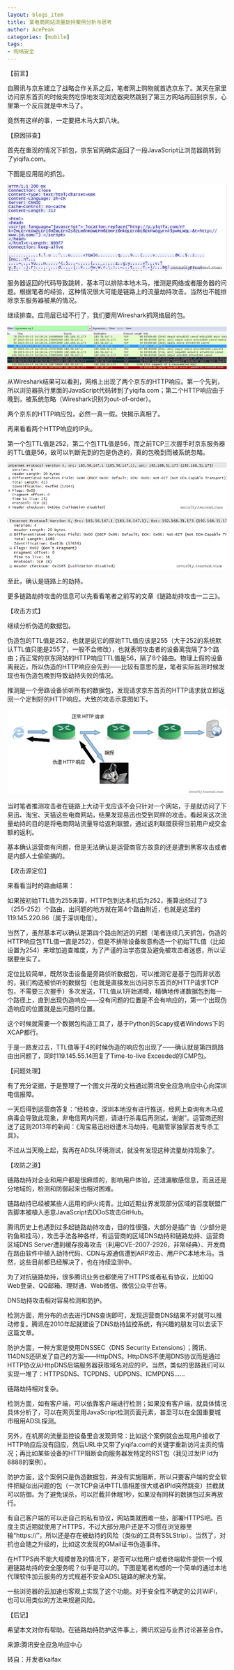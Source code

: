 ```yaml
---
layout: blogs_item
title: 某电商网站流量劫持案例分析与思考
author: AcePeak
categories: [mobile]
tags: 
- 网络安全
---
```



【前言】


自腾讯与京东建立了战略合作关系之后，笔者网上购物就首选京东了。某天在家里访问京东首页的时候突然吃惊地发现浏览器突然跳到了第三方网站再回到京东，心里第一个反应就是中木马了。


竟然有这样的事，一定要把木马大卸八块。


【原因排查】


首先在重现的情况下抓包，京东官网确实返回了一段JavaScript让浏览器跳转到了yiqifa.com。


下图是应用层的抓包。


![应用层的抓包](/img/150412_1.png)


服务器返回的代码导致跳转，基本可以排除本地木马，推测是网络或者服务器的问题。根据笔者的经验，这种情况很大可能是链路上的流量劫持攻击。当然也不能排除京东服务器被黑的情况。


继续排查。应用层已经不行了，我们要用Wireshark抓网络层的包。


![网络层的包](/img/150412_2.png)


从Wireshark结果可以看到，网络上出现了两个京东的HTTP响应。第一个先到，所以浏览器执行里面的JavaScript代码转到了yiqifa.com；第二个HTTP响应由于晚到，被系统忽略（Wireshark识别为out-of-order）。


两个京东的HTTP响应包，必然一真一假。快揭示真相了。


再来看看两个HTTP响应的IP头。


第一个包TTL值是252，第二个包TTL值是56，而之前TCP三次握手时京东服务器的TTL值是56，故可以判断先到的包是伪造的，真的包晚到而被系统忽略。


![包TTL值是252](/img/150412_3.png)

![包TTL值是56](/img/150412_4.png)



至此，确认是链路上的劫持。


更多链路劫持攻击的信息可以先看看笔者之前写的文章《链路劫持攻击一二三》。


【攻击方式】


继续分析伪造的数据包。


伪造包的TTL值是252，也就是说它的原始TTL值应该是255（大于252的系统默认TTL值只能是255了，一般不会修改），也就表明攻击者的设备离我隔了3个路由；而正常的京东网站的HTTP响应TTL值是56，隔了8个路由。物理上假的设备离我近，所以伪造的HTTP响应会先到——比较有意思的是，笔者实际监测时候发现也有伪造包晚到导致劫持失败的情况。

推测是一个旁路设备侦听所有的数据包，发现请求京东首页的HTTP请求就立即返回一个定制好的HTTP响应。大致的攻击示意图如下。


![攻击示意图](/img/150412_5.png)


当时笔者推测攻击者在链路上大动干戈应该不会只针对一个网站，于是就访问了下易迅、淘宝、天猫这些电商网站，结果发现易迅也受到同样的攻击。看起来这次流量劫持的目的是将电商网站流量导给返利联盟，通过返利联盟获得当前用户成交金额的返利。

基本确认运营商有问题，但是无法确认是运营商官方故意的还是遭到黑客攻击或者是内部人士偷偷搞的。

【攻击源定位】

来看看当时的路由结果：



如果按初始TTL值为255来算，HTTP包到达本机后为252，推算出经过了3（255-252）个路由，出问题的地方就在第4个路由附近，也就是这里的119.145.220.86（属于深圳电信）。

当然了，虽然基本可以确认是第四个路由附近的问题（笔者连续几天抓包，伪造的HTTP响应包TTL值一直是252），但是不排除设备故意构造一个初始TTL值（比如设置为254）来增加追查难度，为了严谨的治学态度及避免被攻击者迷惑，所以证据要坐实了。

定位比较简单，既然攻击设备是旁路侦听数据包，可以推测它是基于包而非状态的，我们构造被侦听的数据包（也就是直接发出访问京东首页的HTTP请求TCP包，不需要三次握手）多次发送，TTL值从1开始递增，精确地传递数据包到每一个路径上，直到出现伪造响应——没有问题的位置是不会有响应的，第一个出现伪造响应的位置就是出问题的位置。

这个时候就需要一个数据包构造工具了，基于Python的Scapy或者Windows下的XCAP都行。

于是一路发过去，TTL值等于4的时候伪造的响应包出现了——确认就是第四跳路由出问题了，同时119.145.55.14回复了Time-to-live Exceeded的ICMP包。



【问题处理】

有了充分证据，于是整理了一个图文并茂的文档通过腾讯安全应急响应中心向深圳电信报障。

一天后得到运营商答复：“经核查，深圳本地没有进行推送，经网上查询有木马或病毒会导致此现象，非电信网内问题，请进行杀毒后再测试，谢谢”。运营商还附送了这则2013年的新闻：《淘宝易迅纷纷遭木马劫持，电脑管家独家首发专杀工具》。

不过从当天晚上起，我再在ADSL环境测试，就没有发现这种流量劫持现象了。

【攻防之道】

链路劫持对企业和用户都是很麻烦的，影响用户体验，还泄漏敏感信息，而且还是分地域的，检测和防御起来也相对困难。

链路劫持已经被某些人运用的炉火纯青。比如近期业界发现部分区域的百度联盟广告脚本被植入恶意JavaScript去DDoS攻击GitHub。

腾讯历史上也遇到过多起链路劫持攻击，目的性很强，大部分是插广告（少部分是钓鱼和挂马），攻击手法各种各样，有运营商的区域DNS劫持和链路劫持、运营商区域DNS Server遭到缓存投毒攻击（利用CVE-2007-2926，非常经典）、开发商在路由软件中植入劫持代码、CDN与源通信遭到ARP攻击、用户PC本地木马。当然，这些目前都已经解决了，也在持续监测中。

为了对抗链路劫持，很多腾讯业务也都使用了HTTPS或者私有协议，比如QQ Web登录、QQ邮箱、理财通、Web微信、微信公众平台等。

DNS劫持攻击相对容易检测和防护。

检测方面，用分布的点去进行DNS查询即可，发现运营商DNS结果不对就可以推动修复。腾讯在2010年起就建设了DNS劫持监控系统，有兴趣的朋友可以去读下这篇文章。

防护方面，一种方案是使用DNSSEC（DNS Security Extensions）；腾讯、114DNS还研发了自己的方案——HttpDNS。HttpDNS不使用DNS协议而是通过HTTP协议从HttpDNS后端服务器获取域名对应的IP。当然，类似的思路我们可以实现一堆了：HTTPSDNS、TCPDNS、UDPDNS、ICMPDNS……



链路劫持相对复杂。

检测方面，如有客户端，可以依靠客户端进行检测；如果没有客户端，就具体情况具体分析了，可以在网页里用JavaScript检测页面元素，甚至可以在全国重要城市租用ADSL探测。

另外，在机房的流量监控设备里会发现异常：比如这个案例就会出现用户接收了HTTP响应后没有回应，然后URL中又带了yiqifa.com的关键字重新访问主页的情况；再比如某些设备的HTTP阻断会向服务器发特定的RST包（我见过发IP Id为8888的案例）。

防护方面，这个案例只是伪造数据包，并没有实施阻断，所以只要客户端的安全软件把疑似出问题的包（一次TCP会话中TTL值相差很大或者IPId突然跳变）拦截就可以防御。为了避免误杀，可以拦截并休眠1秒，如果没有同样的数据包过来再放行。

有自己客户端的可以走自己的私有协议，网站类就困难一些，部署HTTPS吧。百度主页近期就使用了HTTPS，不过大部分用户还是不习惯在浏览器里输“https://”，所以还是存在被劫持的风险（类似的工具有SSLStrip）。当然了，对抗也会随之升级的，比如这次发现的GMail证书伪造事件。

在HTTPS尚不能大规模普及的情况下，是否可以给用户或者终端软件提供一个规避链路劫持的安全服务呢？似乎是可以的。下图是笔者构想的一个简单的通过本地代理软件加云服务的方式规避不安全ADSL链路的解决方案。　　

一些浏览器的云加速也客观上实现了这个功能。对于安全性不确定的公共WiFi，也可以用类似的方法来规避风险。

【后记】

希望本文对你有帮助。在链路劫持防护这件事上，腾讯欢迎与业界讨论甚至合作。

来源:腾讯安全应急响应中心

转自：开发者kaifax